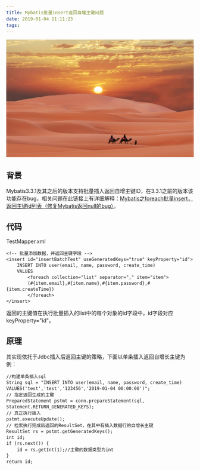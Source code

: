 ```yaml
---
title: Mybatis批量insert返回自增主键问题
date: 2019-01-04 11:11:23
tags:
---
```

![homePage](/upload/homePage/20190104095505.jpg)
<!--more-->

## 背景
Mybatis3.3.1及其之后的版本支持批量插入返回自增主键ID，在3.3.1之前的版本该功能存在bug，相关问题在此链接上有详细解释：[Mybatis之foreach批量insert，返回主键id列表（修复Mybatis返回null的bug）](https://my.oschina.net/zudajun/blog/674946)。

## 代码

TestMapper.xml

```
<!-- 批量添加数据，并返回主键字段 -->
<insert id="insertBatchTest" useGeneratedKeys="true" keyProperty="id">
    INSERT INTO user(email, name, password, create_time) 
    VALUES
        <foreach collection="list" separator="," item="item">
        (#{item.email},#{item.name},#{item.password},#{item.createTime})
        </foreach>
</insert>
```

返回的主键值在执行批量插入的list中的每个对象的id字段中，id字段对应keyProperty="id"。

## 原理

其实现依托于Jdbc插入后返回主键的策略，下面以单条插入返回自增长主键为例：

```
//构建单条插入sql
String sql = "INSERT INTO user(email, name, password, create_time) VALUES('test','test','123456','2019-01-04 00:00:00')";
// 指定返回生成的主键 
PreparedStatement pstmt = conn.prepareStatement(sql, Statement.RETURN_GENERATED_KEYS);
// 真正执行插入
pstmt.executeUpdate(); 
// 检索执行完成后返回的ResultSet，在其中有插入数据行的自增长主键
ResultSet rs = pstmt.getGeneratedKeys(); 
int id;
if (rs.next()) { 
    id = rs.getInt(1);//主键的数据类型为int
}
return id;
```
